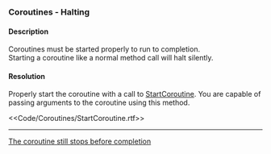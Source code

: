 ### Coroutines - Halting
#### Description

Coroutines must be started properly to run to completion.  
Starting a coroutine like a normal method call will halt silently.  

#### Resolution
Properly start the coroutine with a call to [StartCoroutine](https://docs.unity3d.com/ScriptReference/MonoBehaviour.StartCoroutine.html). You are capable of passing arguments to the coroutine using this method.

<<Code/Coroutines/StartCoroutine.rtf>>

---  
[The coroutine still stops before completion](Disabling%20Objects.md)
